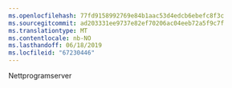 ```yaml
---
ms.openlocfilehash: 77fd9158992769e84b1aac53d4edcb6ebefc8f3c
ms.sourcegitcommit: ad203331ee9737e82ef70206ac04eeb72a5f9c7f
ms.translationtype: MT
ms.contentlocale: nb-NO
ms.lasthandoff: 06/18/2019
ms.locfileid: "67230446"
---
```

Nettprogramserver